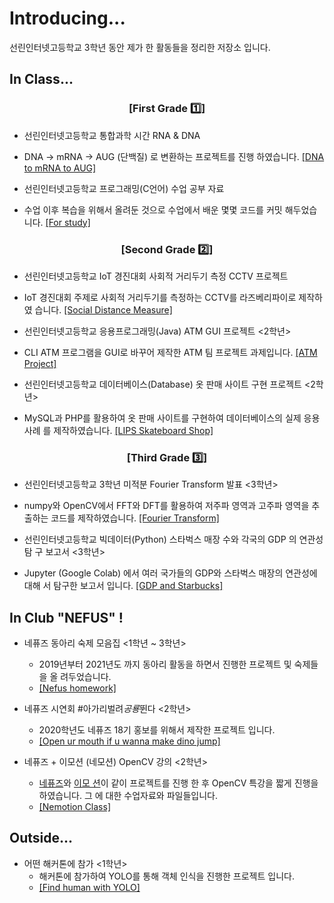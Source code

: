 # Introducing...

선린인터넷고등학교 3학년 동안 제가 한 활동들을 정리한 저장소 입니다.

## In Class...

<div style="text-align: center;">

### [First Grade 1️⃣]

</div>

- 선린인터넷고등학교 통합과학 시간 RNA & DNA
- DNA -> mRNA -> AUG (단백질) 로 변환하는 프로젝트를 진행 하였습니다.
  <a href="https://github.com/insung3511/DNA2mRNA2AUG">[DNA to mRNA to AUG]</a>

- 선린인터넷고등학교 프로그래밍(C언어) 수업 공부 자료
- 수업 이후 복습을 위해서 올려둔 것으로 수업에서 배운 몇몇 코드를 커밋 해두었습
  니다. <a href="https://github.com/insung3511/sunrin-programmingClass">[For
  study]</a> <br/>

<div style="text-align: center;">

### [Second Grade 2️⃣]

</div>
<div>

- 선린인터넷고등학교 IoT 경진대회 사회적 거리두기 측정 CCTV 프로젝트
- IoT 경진대회 주제로 사회적 거리두기를 측정하는 CCTV를 라즈베리파이로 제작하였
  습니다. <a href="https://github.com/insung3511/social-distance">[Social
  Distance Measure]</a>

- 선린인터넷고등학교 응용프로그래밍(Java) ATM GUI 프로젝트 <2학년>
- CLI ATM 프로그램을 GUI로 바꾸어 제작한 ATM 팀 프로젝트 과제입니다.
  <a href="https://github.com/insung3511/javaATM-project">[ATM Project]</a>
  <br/>

- 선린인터넷고등학교 데이터베이스(Database) 옷 판매 사이트 구현 프로젝트 <2학년>
- MySQL과 PHP를 활용하여 옷 판매 사이트를 구현하여 데이터베이스의 실제 응용 사례
를 제작하였습니다.
<a href="https://github.com/insung3511/sunrin-database-project">[LIPS Skateboard
Shop]</a>
</div>

<div style="text-align: center;">

### [Third Grade 3️⃣]

</div>

- 선린인터넷고등학교 3학년 미적분 Fourier Transform 발표 <3학년>
- numpy와 OpenCV에서 FFT와 DFT를 활용하여 저주파 영역과 고주파 영역을 추출하는
  코드를 제작하였습니다.
  <a href="https://github.com/insung3511/fft-math-python">[Fourier
  Transform]</a>

- 선린인터넷고등학교 빅데이터(Python) 스타벅스 매장 수와 각국의 GDP 의 연관성 탐
  구 보고서 <3학년>
- Jupyter (Google Colab) 에서 여러 국가들의 GDP와 스타벅스 매장의 연관성에 대해
  서 탐구한 보고서 입니다.
  <a href="https://github.com/insung3511/2021-bigdata-class-report">[GDP and
  Starbucks]</a> <br/>

## In Club "NEFUS" !

- 네퓨즈 동아리 숙제 모음집 <1학년 ~ 3학년>

  - 2019년부터 2021년도 까지 동아리 활동을 하면서 진행한 프로젝트 및 숙제들을 올
    려두었습니다.
  - <a href="https://github.com/insung3511/nefus-homeworks">[Nefus homework]</a>

- 네퓨즈 시연회 #아가리벌려*공룡*뛴다 <2학년>

  - 2020학년도 네퓨즈 18기 홍보를 위해서 제작한 프로젝트 입니다.
  - <a href="https://github.com/insung3511/openCV-Dino">[Open ur mouth if u
    wanna make dino jump]</a>

- 네퓨즈 + 이모션 (네모션) OpenCV 강의 <2학년>
  - <a href="http://nefus.kr">네퓨즈</a>와 <a href="http://erntion.kr">이모
    션</a>이 같이 프로젝트를 진행 한 후 OpenCV 특강을 짧게 진행을 하였습니다. 그
    에 대한 수업자료와 파일들입니다.
  - <a href="https://github.com/insung3511/nemotion-opencv-class">[Nemotion
    Class]</a>

## Outside...

- 어떤 해커톤에 참가 <1학년>
  - 해커톤에 참가하여 YOLO를 통해 객체 인식을 진행한 프로젝트 입니다.
  - <a href="https://github.com/insung3511/yolo-human">[Find human with
    YOLO]</a>

